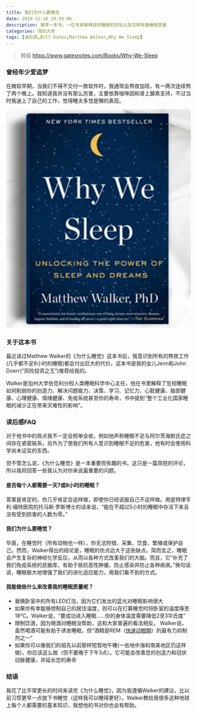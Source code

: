 ```yaml
---
title: 我们为什么要睡觉
date: 2019-12-16 19:59:06
description: 推荐一本书，一位专家解释良好睡眠的好处以及怎样改善睡眠质量
categories: 我的大学
tags: [读后感,Bill Gates,Matthew Walker,Why We Sleep] 
---
```


> 转自 https://www.gatesnotes.com/Books/Why-We-Sleep

### 曾经年少爱追梦
在微软早期，当我们不得不交付一款软件时，我通常会熬夜加班，有一两次连续熬了两个晚上。我知道我并没有那么厉害，主要依靠咖啡因和肾上腺素支持，不过当时我迷上了自己的工作，觉得睡太多觉是懒的表现。

<!--more-->

![](我们为什么要睡觉/a4a6176f.png)

### 关于这本书
最近读过Matthew Walker的《为什么睡觉》这本书后，我意识到所有的熬夜工作(几乎都不足8小时的睡眠)都会付出巨大的代价。这本书是我的女儿Jenn和John Doerr(“风险投资之王”)推荐给我的。

Walker是加州大学伯克利分校人类睡眠科学中心主任，他在书里解释了忽视睡眠如何削弱你的创造力、解决问题能力、决策、学习、记忆力、心脏健康、脑部健康、心理健康、情绪健康、免疫系统甚至你的寿命，书中提到"整个工业化国家睡眠的减少正在带来灾难性的影响"。

### 读后感FAQ
对于他书中的观点我不一定会照单全收，例如他声称睡眠不足与阿尔茨海默氏症之间存在紧密联系，另外为了使我们所有人意识到睡眠不足的危害，他有时会使用科学尚未证实的东西。

但不管怎么说，《为什么睡觉》是一本重要而有趣的书。这只是一篇简短的评论，所以我将回答一些我认为对你来说最重要的问题。

#### 是否每个人都需要一天7或8小时的睡眠？
答案是肯定的，你几乎肯定会这样做，即使你已经说服自己不这样做。用底特律亨利·福特医院的托马斯·罗斯博士的话来说，“能在不超过5小时的睡眠中存活下来且没有受到损害的人数为零。”

#### 我们为什么要睡觉？
毕竟，在睡觉时（所有动物也一样），你无法狩猎、采集、饮食、繁殖或保护自己。然而，Walker得出的结论是，睡眠的优点远大于这些缺点。简而言之，睡眠会产生复杂的神经化学反应，从而以各种方式改善我们的大脑。而且，它“补充了我们免疫系统的武器库，有助于抵抗恶性肿瘤，防止感染并防止各种疾病。”换句话说，睡眠极大地增强了我们的进化适应能力，用我们看不到的方式。

#### 我能做些什么来改善我的睡眠质量呢？
- 替换卧室中的所有LED灯泡，因为它们发出的蓝光对睡眠影响很大
- 如果你有幸能够控制自己的居住温度，则可以在打算睡觉时将卧室的温度降至18℃。Walker说，“要成功进入睡眠……你的身体温度需要降低2至3华氏度”
- 限制饮酒，因为喝酒对睡眠没帮助，这和大家普遍的看法相反。 Walker说，虽然喝酒可能有助于诱发睡眠，但“酒精是REM（[快速动眼期](https://zh.wikipedia.org/wiki/%E5%BF%AB%E9%80%9F%E5%8B%95%E7%9C%BC%E6%9C%9F)）的最有力抑制剂之一”
- 如果你可以像我们的祖先以前那样短暂地午睡(一些地中海和南美地区仍这样做)，你应该这么做（但不要晚于下午3点）。它可能会改善您的创造力和冠状动脉健康，并延长您的寿命

### 结语
我花了比平常更长的时间来读完《为什么睡觉》，因为我遵循Walker的建议，比以前习惯更早一点放下书睡觉（这样我可以睡得更好）。Walker教给我很多这种地球上每个人都需要的基本知识，我想他的书对你也会有帮助。
